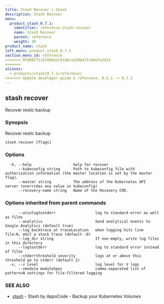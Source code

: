 ```yaml
---
title: Stash Recover | Stash
description: Stash Recover
menu:
  product_stash_0.7.1:
    identifier: reference-stash-recover
    name: Stash Recover
    parent: reference
    weight: 30
product_name: stash
left_menu: product_stash_0.7.1
section_menu_id: reference
<<<<<<< 0f9802f11b790bb2c81dbca339bd1fc0defa1915
=======
aliases:
  - products/stash/0.7.1/reference/
>>>>>>> Update developer-guide & reference, 0.5.1 -> 0.7.1
---
```

## stash recover

Recover restic backup

### Synopsis


Recover restic backup

```
stash recover [flags]
```

### Options

```
  -h, --help                   help for recover
      --kubeconfig string      Path to kubeconfig file with authorization information (the master location is set by the master flag).
      --master string          The address of the Kubernetes API server (overrides any value in kubeconfig)
      --recovery-name string   Name of the Recovery CRD.
```

### Options inherited from parent commands

```
      --alsologtostderr                  log to standard error as well as files
      --analytics                        Send analytical events to Google Analytics (default true)
      --log_backtrace_at traceLocation   when logging hits line file:N, emit a stack trace (default :0)
      --log_dir string                   If non-empty, write log files in this directory
      --logtostderr                      log to standard error instead of files
      --stderrthreshold severity         logs at or above this threshold go to stderr (default 2)
  -v, --v Level                          log level for V logs
      --vmodule moduleSpec               comma-separated list of pattern=N settings for file-filtered logging
```

### SEE ALSO
* [stash](stash.md)	 - Stash by AppsCode - Backup your Kubernetes Volumes

